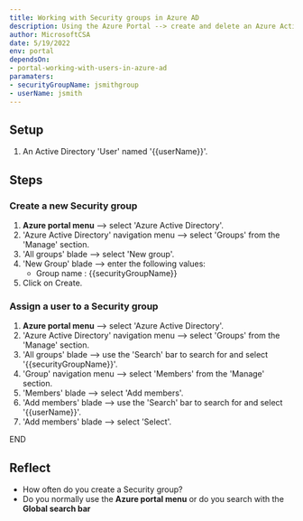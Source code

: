 ```yaml
---
title: Working with Security groups in Azure AD
description: Using the Azure Portal --> create and delete an Azure Active Directory Security group
author: MicrosoftCSA
date: 5/19/2022
env: portal
dependsOn:
- portal-working-with-users-in-azure-ad
paramaters:
- securityGroupName: jsmithgroup
- userName: jsmith
---
```


## Setup

1. An Active Directory 'User' named '{{userName}}'.

## Steps

### Create a new Security group

1. **Azure portal menu** --> select 'Azure Active Directory'.
2. 'Azure Active Directory' navigation menu --> select 'Groups' from the 'Manage' section.
3. 'All groups' blade --> select 'New group'.
4. 'New Group' blade --> enter the following values:
   - Group name : {{securityGroupName}}
5. Click on Create.

### Assign a user to a Security group

1. **Azure portal menu** --> select 'Azure Active Directory'.
2. 'Azure Active Directory' navigation menu --> select 'Groups' from the 'Manage' section.
3. 'All groups' blade --> use the 'Search' bar to search for and select '{{securityGroupName}}'.
4. 'Group' navigation menu --> select 'Members' from the 'Manage' section.
5. 'Members' blade --> select 'Add members'.
6. 'Add members' blade --> use the 'Search' bar to search for and select '{{userName}}'.
7. 'Add members' blade --> select 'Select'.

END

## Reflect

- How often do you create a Security group?
- Do you normally use the **Azure portal menu** or do you search with the **Global search bar**

